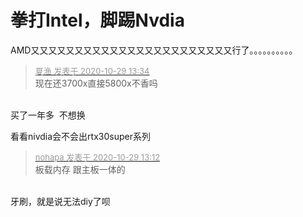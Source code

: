 # 拳打Intel，脚踢Nvdia


AMD又又又又又又又又又又又又又又又又又又又又又又又行了。。。。。。。。。。

<div class="quote"><blockquote><font size="2"><a href="https://www.hostloc.com/forum.php?mod=redirect&amp;goto=findpost&amp;pid=9368921&amp;ptid=759775" target="_blank"><font color="#999999">夏渔 发表于 2020-10-29 13:34</font></a></font><br />
现在还3700x直接5800x不香吗</blockquote></div><br />
买了一年多&nbsp;&nbsp;不想换

看看nivdia会不会出rtx30super系列

<div class="quote"><blockquote><font size="2"><a href="https://www.hostloc.com/forum.php?mod=redirect&amp;goto=findpost&amp;pid=9368846&amp;ptid=759775" target="_blank"><font color="#999999">nohapa 发表于 2020-10-29 13:12</font></a></font><br />
板载内存 跟主板一体的</blockquote></div><br />
牙刷，就是说无法diy了呗
